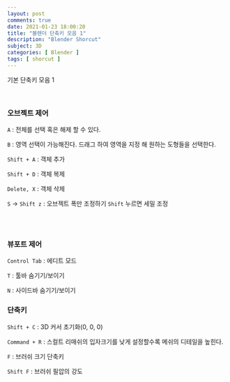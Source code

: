 ```yaml
---
layout: post
comments: true
date: 2021-01-23 18:00:20
title: "블렌더 단축키 모음 1"
description: "Blender Shorcut"
subject: 3D
categories: [ Blender ]
tags: [ shorcut ]
---
```


기본 단축키 모음 1

<br>

### 오브젝트 제어

`A` : 전체를 선택 혹은 해제 할 수 있다.

`B` : 영역 선택이 가능해진다. 드래그 하여 영역을 지정 해 원하는 도형들을 선택한다.


`Shift + A` : 객체 추가

`Shift + D` : 객체 복제

`Delete, X` : 객체 삭제

`S` -> `Shift z` : 오브젝트 폭만 조정하기 `Shift` 누르면 세밀 조정

<br>
<br>

### 뷰포트 제어

`Control Tab` : 에디트 모드

`T` : 툴바 숨기기/보이기

`N` : 사이드바 숨기기/보이기

### 단축키

`Shift + C` : 3D 커서 초기화(0, 0, 0)

`Command + R` : 스컬트 리매쉬의 입자크기를 낮게 설정할수록 메쉬의 디테일을 높힌다.

`F` : 브러쉬 크기 단축키

`Shift F` : 브러쉬 필압의 강도

<br><br><br>

<!--
이어서 올리기(참고)

https://flowtree.tistory.com/13

https://docs.unity3d.com/kr/530/ScriptReference/Input.html
-->
